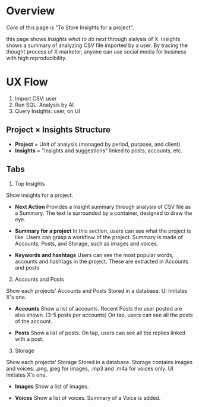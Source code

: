 # Overview

_Core_ of this page is "To Store Insights for a project".

this page shows _Insights what to do next_ through alalysis of X.
Insights shows a summary of analyzing CSV file imported by a user.
By tracing the thought process of X marketer, anyone can use social media for business with high reproducibility.

# UX Flow

1. Import CSV: user
2. Run SQL: Analysis by AI
3. Query Insights: user, on UI

## Project × Insights Structure

- **Project** = Unit of analysis (managed by period, purpose, and client)
- **Insights** = "Insights and suggestions" linked to posts, accounts, etc.

## Tabs

1. Top Insights

Show insights for a project.

- **Next Action**
  Provides a Insight summary through analysis of CSV file as a Summary.
  The text is surrounded by a container, designed to draw the eye.

- **Summary for a project**
  In this section, users can see what the project is like.
  Users can grasp a workflow of the project.
  Summary is made of Accounts, Posts, and Storage, such as images and voices.

- **Keywords and hashtags**
  Users can see the most popular words, accounts and hashtags in the project.
  These are extracted in Accounts and posts

2. Accounts and Posts

Show each projects' Accounts and Posts Stored in a database.
UI Imitates X's one.

- **Accounts**
  Show a list of accounts.
  Recent Posts the user posted are also shown. (3-5 posts per accounts)
  On tap, users can see all the posts of the account.

- **Posts**
  Show a list of posts.
  On tap, users can see all the replies linked with a post.

3. Storage

Show each projects' Storage Stored in a database.
Storage contains images and voices: .png, jpeg for images, .mp3 and .m4a for voices only.
UI Imitates X's one.

- **Images**
  Show a list of images.

- **Voices**
  Show a list of voices.
  Summary of a Voice is added.
